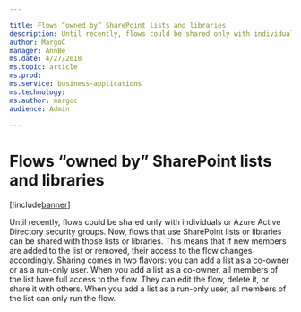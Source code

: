 ```yaml
---

title: Flows “owned by” SharePoint lists and libraries
description: Until recently, flows could be shared only with individuals or Azure Active Directory security groups.
author: MargoC
manager: AnnBe
ms.date: 4/27/2018
ms.topic: article
ms.prod: 
ms.service: business-applications
ms.technology: 
ms.author: margoc
audience: Admin

---
```

#  Flows “owned by” SharePoint lists and libraries




[!include[banner](../../../../includes/banner.md)]

Until recently, flows could be shared only with individuals or Azure Active
Directory security groups. Now, flows that use SharePoint lists or libraries can
be shared with those lists or libraries. This means that if new members are
added to the list or removed, their access to the flow changes accordingly.
Sharing comes in two flavors: you can add a list as a co-owner or as a run-only
user. When you add a list as a co-owner, all members of the list have full
access to the flow. They can edit the flow, delete it, or share it with others.
When you add a list as a run-only user, all members of the list can only run the
flow.
